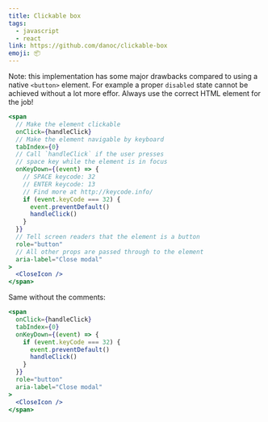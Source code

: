 ```yaml
---
title: Clickable box
tags:
  - javascript
  - react
link: https://github.com/danoc/clickable-box
emoji: 📦
---
```


Note: this implementation has some major drawbacks compared to using a native `<button>` element. For example a proper `disabled` state cannot be achieved without a lot more effor. Always use the correct HTML element for the job!

```jsx
<span
  // Make the element clickable
  onClick={handleClick}
  // Make the element navigable by keyboard
  tabIndex={0}
  // Call `handleClick` if the user presses
  // space key while the element is in focus
  onKeyDown={(event) => {
    // SPACE keycode: 32
    // ENTER keycode: 13
    // Find more at http://keycode.info/
    if (event.keyCode === 32) {
      event.preventDefault()
      handleClick()
    }
  }}
  // Tell screen readers that the element is a button
  role="button"
  // All other props are passed through to the element
  aria-label="Close modal"
>
  <CloseIcon />
</span>
```

Same without the comments:

```jsx
<span
  onClick={handleClick}
  tabIndex={0}
  onKeyDown={(event) => {
    if (event.keyCode === 32) {
      event.preventDefault()
      handleClick()
    }
  }}
  role="button"
  aria-label="Close modal"
>
  <CloseIcon />
</span>
```

